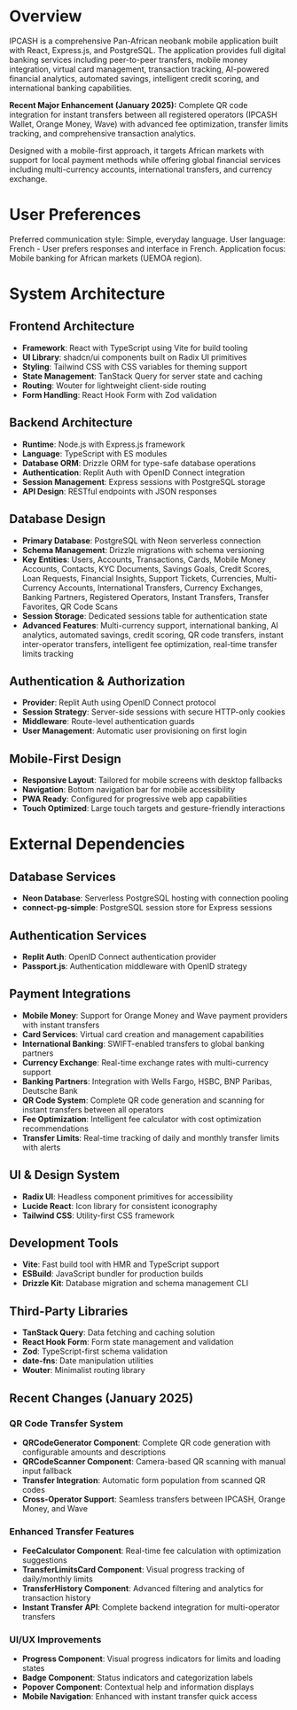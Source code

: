# Overview

IPCASH is a comprehensive Pan-African neobank mobile application built with React, Express.js, and PostgreSQL. The application provides full digital banking services including peer-to-peer transfers, mobile money integration, virtual card management, transaction tracking, AI-powered financial analytics, automated savings, intelligent credit scoring, and international banking capabilities. 

**Recent Major Enhancement (January 2025):** Complete QR code integration for instant transfers between all registered operators (IPCASH Wallet, Orange Money, Wave) with advanced fee optimization, transfer limits tracking, and comprehensive transaction analytics.

Designed with a mobile-first approach, it targets African markets with support for local payment methods while offering global financial services including multi-currency accounts, international transfers, and currency exchange.

# User Preferences

Preferred communication style: Simple, everyday language.
User language: French - User prefers responses and interface in French.
Application focus: Mobile banking for African markets (UEMOA region).

# System Architecture

## Frontend Architecture
- **Framework**: React with TypeScript using Vite for build tooling
- **UI Library**: shadcn/ui components built on Radix UI primitives
- **Styling**: Tailwind CSS with CSS variables for theming support
- **State Management**: TanStack Query for server state and caching
- **Routing**: Wouter for lightweight client-side routing
- **Form Handling**: React Hook Form with Zod validation

## Backend Architecture
- **Runtime**: Node.js with Express.js framework
- **Language**: TypeScript with ES modules
- **Database ORM**: Drizzle ORM for type-safe database operations
- **Authentication**: Replit Auth with OpenID Connect integration
- **Session Management**: Express sessions with PostgreSQL storage
- **API Design**: RESTful endpoints with JSON responses

## Database Design
- **Primary Database**: PostgreSQL with Neon serverless connection
- **Schema Management**: Drizzle migrations with schema versioning
- **Key Entities**: Users, Accounts, Transactions, Cards, Mobile Money Accounts, Contacts, KYC Documents, Savings Goals, Credit Scores, Loan Requests, Financial Insights, Support Tickets, Currencies, Multi-Currency Accounts, International Transfers, Currency Exchanges, Banking Partners, Registered Operators, Instant Transfers, Transfer Favorites, QR Code Scans
- **Session Storage**: Dedicated sessions table for authentication state
- **Advanced Features**: Multi-currency support, international banking, AI analytics, automated savings, credit scoring, QR code transfers, instant inter-operator transfers, intelligent fee optimization, real-time transfer limits tracking

## Authentication & Authorization
- **Provider**: Replit Auth using OpenID Connect protocol
- **Session Strategy**: Server-side sessions with secure HTTP-only cookies
- **Middleware**: Route-level authentication guards
- **User Management**: Automatic user provisioning on first login

## Mobile-First Design
- **Responsive Layout**: Tailored for mobile screens with desktop fallbacks
- **Navigation**: Bottom navigation bar for mobile accessibility
- **PWA Ready**: Configured for progressive web app capabilities
- **Touch Optimized**: Large touch targets and gesture-friendly interactions

# External Dependencies

## Database Services
- **Neon Database**: Serverless PostgreSQL hosting with connection pooling
- **connect-pg-simple**: PostgreSQL session store for Express sessions

## Authentication Services
- **Replit Auth**: OpenID Connect authentication provider
- **Passport.js**: Authentication middleware with OpenID strategy

## Payment Integrations
- **Mobile Money**: Support for Orange Money and Wave payment providers with instant transfers
- **Card Services**: Virtual card creation and management capabilities
- **International Banking**: SWIFT-enabled transfers to global banking partners
- **Currency Exchange**: Real-time exchange rates with multi-currency support
- **Banking Partners**: Integration with Wells Fargo, HSBC, BNP Paribas, Deutsche Bank
- **QR Code System**: Complete QR code generation and scanning for instant transfers between all operators
- **Fee Optimization**: Intelligent fee calculator with cost optimization recommendations
- **Transfer Limits**: Real-time tracking of daily and monthly transfer limits with alerts

## UI & Design System
- **Radix UI**: Headless component primitives for accessibility
- **Lucide React**: Icon library for consistent iconography
- **Tailwind CSS**: Utility-first CSS framework

## Development Tools
- **Vite**: Fast build tool with HMR and TypeScript support
- **ESBuild**: JavaScript bundler for production builds
- **Drizzle Kit**: Database migration and schema management CLI

## Third-Party Libraries
- **TanStack Query**: Data fetching and caching solution
- **React Hook Form**: Form state management and validation
- **Zod**: TypeScript-first schema validation
- **date-fns**: Date manipulation utilities
- **Wouter**: Minimalist routing library

## Recent Changes (January 2025)

### QR Code Transfer System
- **QRCodeGenerator Component**: Complete QR code generation with configurable amounts and descriptions
- **QRCodeScanner Component**: Camera-based QR scanning with manual input fallback
- **Transfer Integration**: Automatic form population from scanned QR codes
- **Cross-Operator Support**: Seamless transfers between IPCASH, Orange Money, and Wave

### Enhanced Transfer Features
- **FeeCalculator Component**: Real-time fee calculation with optimization suggestions
- **TransferLimitsCard Component**: Visual progress tracking of daily/monthly limits
- **TransferHistory Component**: Advanced filtering and analytics for transaction history
- **Instant Transfer API**: Complete backend integration for multi-operator transfers

### UI/UX Improvements
- **Progress Component**: Visual progress indicators for limits and loading states
- **Badge Component**: Status indicators and categorization labels
- **Popover Component**: Contextual help and information displays
- **Mobile Navigation**: Enhanced with instant transfer quick access